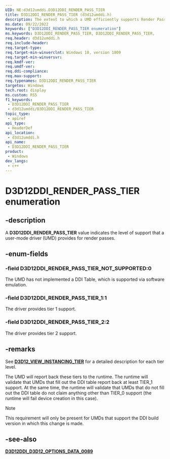 ```yaml
---
UID: NE:d3d12umddi.D3D12DDI_RENDER_PASS_TIER
title: D3D12DDI_RENDER_PASS_TIER (d3d12umddi.h)
description: The extent to which a UMD efficiently supports Render Pass.
ms.date: 09/22/2022
keywords: ["D3D12DDI_RENDER_PASS_TIER enumeration"]
ms.keywords: D3D12DDI_RENDER_PASS_TIER, D3D12DDI_RENDER_PASS_TIER,
req.header: d3d12umddi.h
req.include-header: 
req.target-type: 
req.target-min-winverclnt: Windows 10, version 1809
req.target-min-winversvr: 
req.kmdf-ver: 
req.umdf-ver: 
req.ddi-compliance: 
req.max-support: 
req.typenames: D3D12DDI_RENDER_PASS_TIER
targetos: Windows
tech.root: display
ms.custom: RS5
f1_keywords:
 - D3D12DDI_RENDER_PASS_TIER
 - d3d12umddi/D3D12DDI_RENDER_PASS_TIER
topic_type:
 - apiref
api_type:
 - HeaderDef
api_location:
 - d3d12umddi.h
api_name:
 - D3D12DDI_RENDER_PASS_TIER
product:
 - Windows
dev_langs:
 - c++
---
```


# D3D12DDI_RENDER_PASS_TIER enumeration

## -description

A **D3D12DDI_RENDER_PASS_TIER** value indicates the level of support that a user-mode driver (UMD) provides for render passes.

## -enum-fields

### -field D3D12DDI_RENDER_PASS_TIER_NOT_SUPPORTED:0

The UMD has not implemented a DDI Table, which is supported via software emulation.

### -field D3D12DDI_RENDER_PASS_TIER_1:1

The driver provides tier 1 support.

### -field D3D12DDI_RENDER_PASS_TIER_2:2

The driver provides tier 2 support.

## -remarks

See [**D3D12_VIEW_INSTANCING_TIER**](/windows/win32/api/d3d12/ne-d3d12-d3d12_tiled_resources_tier) for a detailed description for each tier level.

The UMD will report back these tiers to the runtime. The runtime will validate that UMDs that fill out the DDI table report back at least TIER_1 support. At the same time, the runtime will validate that UMDs that do not fill out the DDI table do not claim anything other than TIER_0 support (the runtime will fail device creation in this case).

> [!NOTE]
> This requirement will only be present for UMDs that support the DDI build version in which this change is made.

## -see-also

[**D3D12DDI_D3D12_OPTIONS_DATA_0089**](ns-d3d12umddi-d3d12ddi_d3d12_options_data_0089.md)
